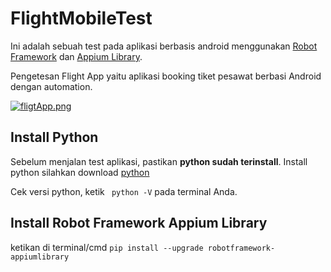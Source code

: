 # FlightMobileTest

Ini adalah sebuah test pada aplikasi berbasis android menggunakan [Robot Framework](https://robotframework.org/) dan [Appium Library](https://github.com/serhatbolsu/robotframework-appiumlibrary).

Pengetesan Flight App yaitu aplikasi booking tiket pesawat berbasi Android dengan automation.

[![fligtApp.png](https://i.postimg.cc/Sx5LctGz/fligtApp.png)](https://postimg.cc/3kXDT1VK)

## Install Python
Sebelum menjalan test aplikasi, pastikan **python sudah terinstall**.
Install python silahkan download [python](https://www.python.org/downloads/) 

Cek versi python, ketik ` python -V` pada terminal Anda.

## Install Robot Framework Appium Library
ketikan di terminal/cmd `pip install --upgrade robotframework-appiumlibrary`



